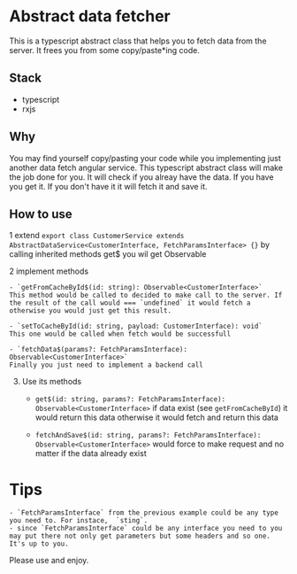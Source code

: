 # Abstract data fetcher

This is a typescript abstract class that helps you to fetch data from the server. It frees you from some copy/paste*ing code.

## Stack
- typescript
- rxjs

## Why
You may find yourself copy/pasting your code while you implementing just another data fetch angular service. This typescript abstract class will make the job done for you. It will check if you alreay have the data. If you have you get it. If you don't have it it will fetch it and save it.

## How to use
1 extend
`export class CustomerService extends AbstractDataService<CustomerInterface, FetchParamsInterface> {}`
by calling inherited methods get$ you wil get Observable<CustomerInterface>

2 implement methods

    - `getFromCacheById$(id: string): Observable<CustomerInterface>`
    This method would be called to decided to make call to the server. If the result of the call would === `undefined` it would fetch a otherwise you would just get this result.

    - `setToCacheById(id: string, payload: CustomerInterface): void`
    This one would be called when fetch would be successfull

    - `fetchData$(params?: FetchParamsInterface): Observable<CustomerInterface>`
    Finally you just need to implement a backend call

3. Use its methods

    - `get$(id: string, params?: FetchParamsInterface): Observable<CustomerInterface>` if data exist (see `getFromCacheById`) it would return this data otherwise it would fetch and return this data

    - `fetchAndSave$(id: string, params?: FetchParamsInterface): Observable<CustomerInterface>` would force to make request and no matter if the data already exist

# Tips

    - `FetchParamsInterface` from the previous example could be any type you need to. For instace,  `sting`.
    - since `FetchParamsInterface` could be any interface you need to you may put there not only get parameters but some headers and so one. It's up to you.

Please use and enjoy.
